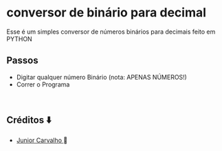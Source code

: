 # conversor de binário para decimal
Esse é um simples conversor de números binários para decimais feito em PYTHON
## 
## Passos
  - Digitar qualquer número Binário (nota: APENAS NÚMEROS!) 
  - Correr o Programa
  <br>

## Créditos ⬇️
- <a href="https://github.com/Junior4Carvalho">Junior Carvalho </a> 🚀
